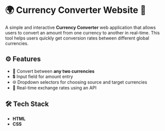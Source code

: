 # 🌍 Currency Converter Website 💱

A simple and interactive **Currency Converter** web application that allows users to convert an amount from one currency to another in real-time. This tool helps users quickly get conversion rates between different global currencies.

## ⚙️ Features

- 🔁 Convert between **any two currencies**
- 💲 Input field for amount entry
- 🌐 Dropdown selectors for choosing source and target currencies
- 📡 Real-time exchange rates using an API 

## 🛠️ Tech Stack

- **HTML**
- **CSS**
